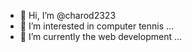 - 👋 Hi, I’m @charod2323
- 👀 I’m interested in computer tennis  ...
- 🌱 I’m currently  the web development ...


<!---
charod2323/charod2323 is a ✨ special ✨ repository because its `README.md` (this file) appears on your GitHub profile.
You can click the Preview link to take a look at your changes.
--->
